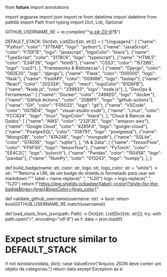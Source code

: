 from __future__ import annotations


import argparse
import json
import re
from datetime import datetime
from pathlib import Path
from typing import Dict, List, Optional


GITHUB_USERNAME_RE = re.compile(r"^[a-zA-Z0-9](?:[a-zA-Z0-9-]{0,38}[a-zA-Z0-9])?$")


DEFAULT_STACK: Dict[str, List[Dict[str, str]]] = {
"Linguagens": [
{"name": "Python", "color": "3776AB", "logo": "python"},
{"name": "JavaScript", "color": "F7DF1E", "logo": "javascript", "logoColor": "black"},
{"name": "TypeScript", "color": "3178C6", "logo": "typescript"},
{"name": "HTML5", "color": "E34F26", "logo": "html5"},
{"name": "CSS3", "color": "1572B6", "logo": "css3"},
],
"Frameworks & Bibliotecas": [
{"name": "Django", "color": "092E20", "logo": "django"},
{"name": "Flask", "color": "000000", "logo": "flask"},
{"name": "FastAPI", "color": "009688", "logo": "fastapi"},
{"name": "React", "color": "20232A", "logo": "react", "logoColor": "61DAFB"},
{"name": "Node.js", "color": "339933", "logo": "node.js"},
],
"DevOps & Ferramentas": [
{"name": "Docker", "color": "2496ED", "logo": "docker"},
{"name": "GitHub Actions", "color": "2088FF", "logo": "github-actions"},
{"name": "Git", "color": "F05033", "logo": "git"},
{"name": "VSCode", "color": "0078D4", "logo": "visual-studio-code"},
{"name": "Linux", "color": "FCC624", "logo": "linux", "logoColor": "black"},
],
"Cloud & Bancos de Dados": [
{"name": "AWS", "color": "232F3E", "logo": "amazon-aws"},
{"name": "Google Cloud", "color": "4285F4", "logo": "google-cloud"},
{"name": "PostgreSQL", "color": "336791", "logo": "postgresql"},
{"name": "MongoDB", "color": "47A248", "logo": "mongodb"},
{"name": "SQLite", "color": "07405E", "logo": "sqlite"},
],
"IA & Data": [
{"name": "TensorFlow", "color": "FF6F00", "logo": "tensorflow"},
{"name": "PyTorch", "color": "EE4C2C", "logo": "pytorch"},
{"name": "Pandas", "color": "150458", "logo": "pandas"},
{"name": "NumPy", "color": "013243", "logo": "numpy"},
],
}




def build_badge(name: str, color: str, logo: str, logo_color: str = "white") -> str:
"""Retorna a URL de um badge do shields.io formatado para usar em markdown."""
label = name.replace(" ", "%20")
logo = logo.replace(" ", "%20")
return f"https://img.shields.io/badge/{label}-{color}?style=for-the-badge&logo={logo}&logoColor={logo_color}"




def validate_github_username(username: str) -> bool:
return bool(GITHUB_USERNAME_RE.match(username))




def load_stack_from_json(path: Path) -> Dict[str, List[Dict[str, str]]]:
try:
with path.open("r", encoding="utf-8") as f:
data = json.load(f)
# Expect structure similar to DEFAULT_STACK
if not isinstance(data, dict):
raise ValueError("Arquivo JSON deve conter um objeto de categorias.")
return data
except Exception as e:
